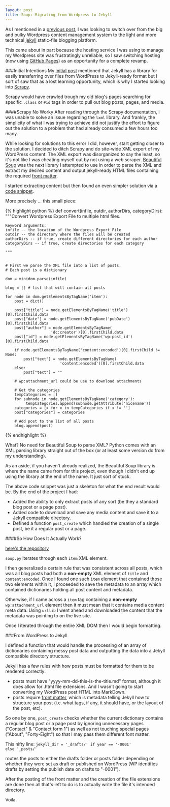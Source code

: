 ```yaml
---
layout: post
title: Soup: Migrating from Wordpress to Jekyll
---
```


As I mentioned in a [previous post](http://giorgiodelgado.ca/2015/07/06/Renovations-2.0/), I was looking to switch over from the big and bulky Wordpress content management system to the light and more technical [jekyll](http://jekyllrb.com/) static-file blogging platform. 

This came about in part because the hosting service I was using to manage my Wordpress site was frustratingly unreliable, so I saw switching hosting (now using [GitHub Pages](https://pages.github.com/)) as an opportunity for a complete revamp.

###Initial Intentions
My [initial post](/2015/07/06/Renovations-2.0/) mentioned that Jekyll has a library for easily transferring over files from WordPress to Jekyll-ready format but I sort of saw that as a lost learning opportunity, which is why I started looking into [Scrapy](http://scrapy.org/).

Scrapy would have crawled trough my old blog's pages searching for specific <code>.class</code> or <code>#id</code> tags in order to pull out blog posts, pages, and media. 

####Scrapy No Worky
After reading through the Scrapy documentation, I was unable to solve an issue regarding the <code>lxml</code> library. And frankly, the simplicity of what I was trying to achieve did not justify the effort to figure out the solution to a problem that had already consumed a few hours too many. 

While looking for solutions to this error I did, however, start getting closer to the solution. I decided to ditch Scrapy and do site-wide XML export of my WordPress content. The XML export was disorganized to say the least, so it's not like I was cheating myself out by not using a web scraper. [Beautiful Soup](http://www.crummy.com/software/BeautifulSoup/) was the next library I attempted to use in order to parse the XML and extract my desired content and output jekyll-ready HTML files containing the required [front matter](http://jekyllrb.com/docs/frontmatter/).

I started extracting content but then found an even simpler solution via a [code snippet](https://code.activestate.com/recipes/551792-convert-wordpress-export-file-to-multiple-html-fil/).

More precisely ... this small piece: 

{% highlight python %}
def convert(infile, outdir, authorDirs, categoryDirs):
    """Convert Wordpress Export File to multiple html files.
    
    Keyword arguments:
    infile -- the location of the Wordpress Export File
    outdir -- the directory where the files will be created
    authorDirs -- if true, create different directories for each author
    categoryDirs -- if true, create directories for each category
    
    """
    
    
    # First we parse the XML file into a list of posts.
    # Each post is a dictionary
    
    dom = minidom.parse(infile)

    blog = [] # list that will contain all posts

    for node in dom.getElementsByTagName('item'):
    	post = dict()

    	post["title"] = node.getElementsByTagName('title')[0].firstChild.data
    	post["date"] = node.getElementsByTagName('pubDate')[0].firstChild.data
    	post["author"] = node.getElementsByTagName(
    	                'dc:creator')[0].firstChild.data
    	post["id"] = node.getElementsByTagName('wp:post_id')[0].firstChild.data
    	
    	if node.getElementsByTagName('content:encoded')[0].firstChild != None:
    	    post["text"] = node.getElementsByTagName(
    	                    'content:encoded')[0].firstChild.data
    	else:
    	    post["text"] = ""
    	
    	# wp:attachment_url could be use to download attachments

    	# Get the categories
    	tempCategories = []
    	for subnode in node.getElementsByTagName('category'):
    		 tempCategories.append(subnode.getAttribute('nicename'))
    	categories = [x for x in tempCategories if x != '']
    	post["categories"] = categories 

    	# Add post to the list of all posts
    	blog.append(post)
{% endhighlight %}


What? No need for Beautiful Soup to parse XML? Python comes with an XML parsing library straight out of the box (or at least some version do from my understanding). 

As an aside, if you haven't already realized, the Beautiful Soup library is where the name came from for this project, even though I didn't end up using the library at the end of the name. It just sort of stuck. 


The above code snippet was just a skeleton for what the end result would be. By the end of the project I had: 
* Added the ability to only extract posts of any sort (be they a standard blog post or a page post). 
* Added code to download and save any media content and save it to a Jekyll compatible directory. 
* Defined a function <code>post_create</code> which handled the creation of a single post, be it a regular post or a page.



####So How Does It Actually Work?

[here's the repository](https://github.com/gDelgado14/soup)

<code>soup.py</code> iterates through each <code>item</code> XML element.

I then generalized a certain rule that was consistent across all posts, which was all blog posts had both a **non-empty** XML element of <code>title</code> and <code>content:encoded</code>. Once I found one such <code>item</code> element that contained those two elements within it, I proceeded to save the metadata to an array which contained dictionaries holding all post content and metadata. 

Otherwise, if I came across a <code>item</code> tag containing a **non-empty** <code>wp:attachment_url</code> element then it must mean that it contains media content meta data. Using <code>urllib</code> I went ahead and downloaded the content that the metadata was pointing to on the live site. 

Once I iterated through the entire XML DOM then I would begin formatting. 


###From WordPress to Jekyll

I defined a function that would handle the processing of an array of dictionaries containing messy post data and outputting the data into a Jekyll compatible directory structure. 

Jekyll has a few rules with how posts must be formatted for them to be rendered correctly: 

- posts must have "yyyy-mm-dd-this-is-the-title.md" format, although it does allow for .html file extensions. And I wasn't going to start converting my WordPress post HTML into MarkDown.
- posts require [front matter](http://jekyllrb.com/docs/frontmatter/), which is metadata telling Jekyll how to structure your post (i.e. what tags, if any, it should have, or the layout of the post, etc).

So one by one, <code>post_create</code> checks whether the current dictionary contains a regular blog post or a page post by ignoring unnecessary pages ("Contact" & "Contact form 1") as well as not touching special pages ("About", "Forty-Eight") so that I may pass them different font matter. 

This nifty line: 
<code>jekyll_dir = '_drafts/' if year == '-0001' else '_posts/'</code>

routes the posts to either the drafts folder or posts folder depending on whether they were set as draft or published on WordPress (WP identifies drafts by setting the publish date on drafts to "-0001"). 

After the posting of the front matter and the creation of the file extensions are done then all that's left to do is to actually write the file it's intended directory. 

Voila. 








 
